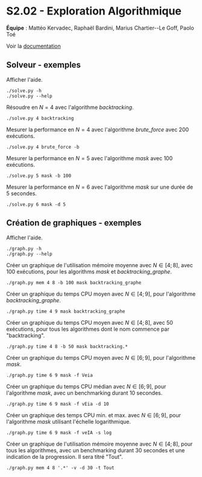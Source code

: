 # S2.02 - Exploration Algorithmique

**Équipe**&nbsp;: Mattéo Kervadec, Raphaël Bardini, Marius Chartier--Le Goff, Paolo Toé

Voir la [documentation](/doc/algorithmes.md)

## Solveur - exemples

Afficher l'aide.

`./solve.py -h`\
`./solve.py --help`

Résoudre en $N=4$ avec l'algorithme *backtracking*.

`./solve.py 4 backtracking`

Mesurer la performance en $N=4$ avec l'algorithme *brute_force* avec 200 exécutions.

`./solve.py 4 brute_force -b`

Mesurer la performance en $N=5$ avec l'algorithme *mask* avec 100 exécutions.

`./solve.py 5 mask -b 100`

Mesurer la performance en $N=6$ avec l'algorithme *mask* sur une durée de 5 secondes.

`./solve.py 6 mask -d 5`

## Création de graphiques - exemples

Afficher l'aide.

`./graph.py -h`\
`./graph.py --help`

Créer un graphique de l'utilisation mémoire moyenne avec $N\in[4;8]$, avec 100 exécutions, pour les algorithms *mask* et *backtracking_graphe*.

`./graph.py mem 4 8 -b 100 mask backtracking_graphe`

Créer un graphique du temps CPU moyen avec $N\in[4;9]$, pour l'algorithme *backtracking_graphe*.

`./graph.py time 4 9 mask backtracking_graphe`

Créer un graphique du temps CPU moyen avec $N\in[4;8]$, avec 50 exécutions, pour tous les algorithmes dont le nom commence par "backtracking".

`./graph.py time 4 8 -b 50 mask backtracking.*`

Créer un graphique du temps CPU moyen avec $N\in[6;9]$, pour l'algorithme *mask*.

`./graph.py time 6 9 mask -f Veia`

Créer un graphique du temps CPU médian avec $N\in[6;9]$, pour l'algorithme *mask*, avec un benchmarking durant 10 secondes.

`./graph.py time 6 9 mask -f vEia -d 10`

Créer un graphique des temps CPU min. et max. avec $N\in[6;9]$, pour l'algorithme *mask* utilisant l'échelle logarithmique.

`./graph.py time 6 9 mask -f veIA -s log`

Créer un graphique de l'utilisation mémoire moyenne avec $N\in[4;8]$, pour tous les algorithmes, avec un benchmarking durant 30 secondes et une indication de la progression. Il sera titré "Tout".

`./graph.py mem 4 8 '.*' -v -d 30 -t Tout`
